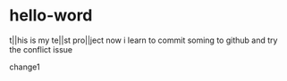 # hello-word
 t||his is my te||st
 pro||ject
now i learn to commit soming to github and try the conflict issue

change1

